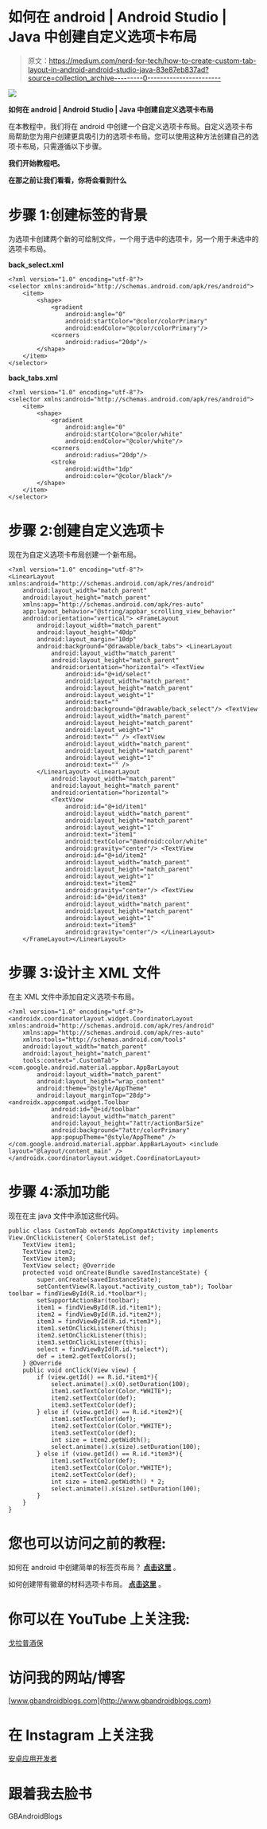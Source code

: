 # 如何在 android | Android Studio | Java 中创建自定义选项卡布局

> 原文：<https://medium.com/nerd-for-tech/how-to-create-custom-tab-layout-in-android-android-studio-java-83e87eb837ad?source=collection_archive---------0----------------------->

![](img/b096a27412aa562c729a76d4263cd60c.png)

**如何在 android | Android Studio | Java 中创建自定义选项卡布局**

在本教程中，我们将在 android 中创建一个自定义选项卡布局。自定义选项卡布局帮助您为用户创建更具吸引力的选项卡布局。您可以使用这种方法创建自己的选项卡布局，只需遵循以下步骤。

**我们开始教程吧。**

**在那之前让我们看看，你将会看到什么**

# 步骤 1:创建标签的背景

为选项卡创建两个新的可绘制文件，一个用于选中的选项卡，另一个用于未选中的选项卡布局。

**back_select.xml**

```
<?xml version="1.0" encoding="utf-8"?>
<selector xmlns:android="http://schemas.android.com/apk/res/android">
    <item>
        <shape>
            <gradient
                android:angle="0"
                android:startColor="@color/colorPrimary"
                android:endColor="@color/colorPrimary"/>
            <corners
                android:radius="20dp"/>
        </shape>
    </item>
</selector>
```

**back_tabs.xml**

```
<?xml version="1.0" encoding="utf-8"?>
<selector xmlns:android="http://schemas.android.com/apk/res/android">
    <item>
        <shape>
            <gradient
                android:angle="0"
                android:startColor="@color/white"
                android:endColor="@color/white"/>
            <corners
                android:radius="20dp"/>
            <stroke
                android:width="1dp"
                android:color="@color/black"/>
        </shape>
    </item>
</selector>
```

# 步骤 2:创建自定义选项卡

现在为自定义选项卡布局创建一个新布局。

```
<?xml version="1.0" encoding="utf-8"?>
<LinearLayout xmlns:android="http://schemas.android.com/apk/res/android"
    android:layout_width="match_parent"
    android:layout_height="match_parent"
    xmlns:app="http://schemas.android.com/apk/res-auto"
    app:layout_behavior="@string/appbar_scrolling_view_behavior"
    android:orientation="vertical"> <FrameLayout
        android:layout_width="match_parent"
        android:layout_height="40dp"
        android:layout_margin="10dp"
        android:background="@drawable/back_tabs"> <LinearLayout
            android:layout_width="match_parent"
            android:layout_height="match_parent"
            android:orientation="horizontal"> <TextView
                android:id="@+id/select"
                android:layout_width="match_parent"
                android:layout_height="match_parent"
                android:layout_weight="1"
                android:text=""
                android:background="@drawable/back_select"/> <TextView
                android:layout_width="match_parent"
                android:layout_height="match_parent"
                android:layout_weight="1"
                android:text="" /> <TextView
                android:layout_width="match_parent"
                android:layout_height="match_parent"
                android:layout_weight="1"
                android:text="" />
        </LinearLayout> <LinearLayout
            android:layout_width="match_parent"
            android:layout_height="match_parent"
            android:orientation="horizontal">
            <TextView
                android:id="@+id/item1"
                android:layout_width="match_parent"
                android:layout_height="match_parent"
                android:layout_weight="1"
                android:text="item1"
                android:textColor="@android:color/white"
                android:gravity="center"/> <TextView
                android:id="@+id/item2"
                android:layout_width="match_parent"
                android:layout_height="match_parent"
                android:layout_weight="1"
                android:text="item2"
                android:gravity="center"/> <TextView
                android:id="@+id/item3"
                android:layout_width="match_parent"
                android:layout_height="match_parent"
                android:layout_weight="1"
                android:text="item3"
                android:gravity="center"/> </LinearLayout>
    </FrameLayout></LinearLayout>
```

# 步骤 3:设计主 XML 文件

在主 XML 文件中添加自定义选项卡布局。

```
<?xml version="1.0" encoding="utf-8"?>
<androidx.coordinatorlayout.widget.CoordinatorLayout xmlns:android="http://schemas.android.com/apk/res/android"
    xmlns:app="http://schemas.android.com/apk/res-auto"
    xmlns:tools="http://schemas.android.com/tools"
    android:layout_width="match_parent"
    android:layout_height="match_parent"
    tools:context=".CustomTab"> <com.google.android.material.appbar.AppBarLayout
        android:layout_width="match_parent"
        android:layout_height="wrap_content"
        android:theme="@style/AppTheme"
        android:layout_marginTop="28dp"> <androidx.appcompat.widget.Toolbar
            android:id="@+id/toolbar"
            android:layout_width="match_parent"
            android:layout_height="?attr/actionBarSize"
            android:background="?attr/colorPrimary"
            app:popupTheme="@style/AppTheme" /> </com.google.android.material.appbar.AppBarLayout> <include layout="@layout/content_main" /></androidx.coordinatorlayout.widget.CoordinatorLayout>
```

# 步骤 4:添加功能

现在在主 java 文件中添加这些代码。

```
public class CustomTab extends AppCompatActivity implements View.OnClickListener{ ColorStateList def;
    TextView item1;
    TextView item2;
    TextView item3;
    TextView select; @Override
    protected void onCreate(Bundle savedInstanceState) {
        super.onCreate(savedInstanceState);
        setContentView(R.layout.*activity_custom_tab*); Toolbar toolbar = findViewById(R.id.*toolbar*);
        setSupportActionBar(toolbar);
        item1 = findViewById(R.id.*item1*);
        item2 = findViewById(R.id.*item2*);
        item3 = findViewById(R.id.*item3*);
        item1.setOnClickListener(this);
        item2.setOnClickListener(this);
        item3.setOnClickListener(this);
        select = findViewById(R.id.*select*);
        def = item2.getTextColors();
    } @Override
    public void onClick(View view) {
        if (view.getId() == R.id.*item1*){
            select.animate().x(0).setDuration(100);
            item1.setTextColor(Color.*WHITE*);
            item2.setTextColor(def);
            item3.setTextColor(def);
        } else if (view.getId() == R.id.*item2*){
            item1.setTextColor(def);
            item2.setTextColor(Color.*WHITE*);
            item3.setTextColor(def);
            int size = item2.getWidth();
            select.animate().x(size).setDuration(100);
        } else if (view.getId() == R.id.*item3*){
            item1.setTextColor(def);
            item3.setTextColor(Color.*WHITE*);
            item2.setTextColor(def);
            int size = item2.getWidth() * 2;
            select.animate().x(size).setDuration(100);
        }
    }
}
```

# 您也可以访问之前的教程:

如何在 android 中创建简单的标签页布局？ [**点击这里**](https://www.gbandroidblogs.com/2021/03/how-to-create-tab-layout-using-fragments-in-android.html) 。

如何创建带有徽章的材料选项卡布局。 [**点击这里**](https://www.gbandroidblogs.com/2021/03/how-to-create-material-tab-layout-using-fragments-in-android.html) 。

# 你可以在 YouTube 上关注我:

[戈拉普酒保](https://www.youtube.com/channel/UCqHYLy2nzO0pONL5BueoT6Q)

# 访问我的网站/博客

[www.gbandroidblogs.com](http://www.gbandroidblogs.com)

# 在 Instagram 上关注我

[安卓应用开发者](https://www.instagram.com/androidapps.development.blogs/)

# 跟着我去脸书

GBAndroidBlogs